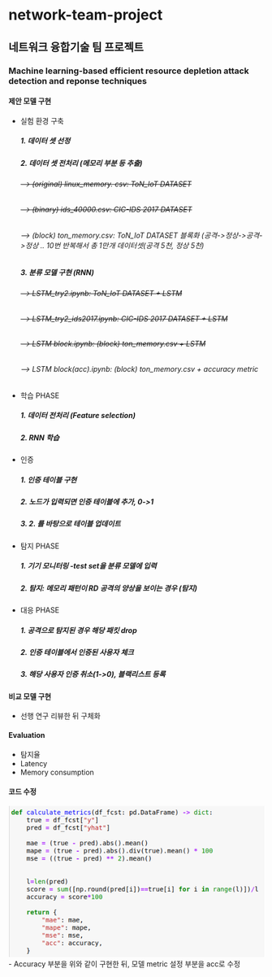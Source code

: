 # network-team-project

## 네트워크 융합기술 팀 프로젝트 
### Machine learning-based efficient resource depletion attack detection and reponse techniques  

#### 제안 모델 구현
- 실험 환경 구축
    ##### 1. 데이터 셋 선정
    ##### 2. 데이터 셋 전처리 (메모리 부분 등 추출)
    ###### ~~--> (original) linux_memory. csv: ToN_IoT DATASET~~
    ###### ~~--> (binary) ids_40000.csv: CIC-IDS 2017 DATASET~~
    ###### --> (block) ton_memory.csv: ToN_IoT DATASET 블록화 (공격->정상->공격->정상 .. 10번 반복해서 총 1만개 데이터셋(공격 5천, 정상 5천)
    ##### 3. 분류 모델 구현 (RNN)  
    ###### ~~--> LSTM_try2.ipynb: ToN_IoT DATASET + LSTM~~
    ###### ~~--> LSTM_try2_ids2017.ipynb: CIC-IDS 2017 DATASET + LSTM~~
    ###### ~~--> LSTM block.ipynb: (block) ton_memory.csv + LSTM~~
    ###### --> LSTM block(acc).ipynb: (block) ton_memory.csv + accuracy metric

- 학습 PHASE
    ##### 1. 데이터 전처리 (Feature selection)
    ##### 2. RNN 학습  

- 인증 
    ##### 1. 인증 테이블 구현
    ##### 2. 노드가 입력되면 인증 테이블에 추가, 0->1
    ##### 3. 2. 를 바탕으로 테이블 업데이트  

- 탐지 PHASE
    ##### 1. 기기 모니터링 -test set을 분류 모델에 입력
    ##### 2. 탐지: 메모리 패턴이 RD 공격의 양상을 보이는 경우 (탐지)  

- 대응 PHASE
    ##### 1. 공격으로 탐지된 경우 해당 패킷 drop
    ##### 2. 인증 테이블에서 인증된 사용자 체크
    ##### 3. 해당 사용자 인증 취소(1->0), 블랙리스트 등록  

#### 비교 모델 구현
- 선행 연구 리뷰한 뒤 구체화  

#### Evaluation 
- 탐지율
- Latency
- Memory consumption



#### 코드 수정
<img src="img/metric_acc.png">
- Accuracy 부분을 위와 같이 구현한 뒤, 모델 metric 설정 부분을 acc로 수정
